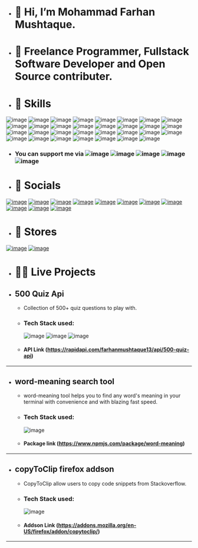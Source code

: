 - # 👋 Hi, I’m Mohammad Farhan Mushtaque.
- # 👀 Freelance Programmer, Fullstack Software Developer and Open Source contributer.
- # 🚀 Skills
![image](https://img.shields.io/badge/Linux-FCC624?style=for-the-badge&logo=linux&logoColor=black) ![image](https://img.shields.io/badge/HTML5-E34F26?style=for-the-badge&logo=html5&logoColor=white) ![image](https://img.shields.io/badge/CSS3-1572B6?style=for-the-badge&logo=css3&logoColor=white) ![image](https://img.shields.io/badge/JavaScript-F7DF1E?style=for-the-badge&logo=javascript&logoColor=black) ![image](https://img.shields.io/badge/Node.js-43853D?style=for-the-badge&logo=node.js&logoColor=white) ![image](https://img.shields.io/badge/Sass-CC6699?style=for-the-badge&logo=sass&logoColor=white) ![image](https://img.shields.io/badge/C-00599C?style=for-the-badge&logo=c&logoColor=white) ![image](https://img.shields.io/badge/C%2B%2B-00599C?style=for-the-badge&logo=c%2B%2B&logoColor=white) ![image](https://img.shields.io/badge/Java-ED8B00?style=for-the-badge&logo=openjdk&logoColor=white) ![image](https://img.shields.io/badge/Express.js-404D59?style=for-the-badge) ![image](https://img.shields.io/badge/React-20232A?style=for-the-badge&logo=react&logoColor=61DAFB) ![image](https://img.shields.io/badge/Tailwind_CSS-38B2AC?style=for-the-badge&logo=tailwind-css&logoColor=white) ![image](https://img.shields.io/badge/MongoDB-4EA94B?style=for-the-badge&logo=mongodb&logoColor=white) ![image](https://img.shields.io/badge/npm-CB3837?style=for-the-badge&logo=npm&logoColor=white) ![image](https://img.shields.io/badge/Android-3DDC84?style=for-the-badge&logo=android&logoColor=white) ![image](https://img.shields.io/badge/Kotlin-0095D5?&style=for-the-badge&logo=kotlin&logoColor=white) ![image](https://img.shields.io/badge/Markdown-000000?style=for-the-badge&logo=markdown&logoColor=white) ![image](https://img.shields.io/badge/Shell_Script-121011?style=for-the-badge&logo=gnu-bash&logoColor=white) ![image](https://img.shields.io/badge/Redux-593D88?style=for-the-badge&logo=redux&logoColor=white) ![image](https://img.shields.io/badge/Spring-6DB33F?style=for-the-badge&logo=spring&logoColor=white) ![image](https://img.shields.io/badge/PostgreSQL-316192?style=for-the-badge&logo=postgresql&logoColor=white) ![image](https://img.shields.io/badge/MySQL-00000F?style=for-the-badge&logo=mysql&logoColor=white) ![image](https://img.shields.io/badge/Amazon_AWS-232F3E?style=for-the-badge&logo=amazon-aws&logoColor=white) ![image](https://img.shields.io/badge/Jest-323330?style=for-the-badge&logo=Jest&logoColor=white) ![image](https://img.shields.io/badge/testing%20library-323330?style=for-the-badge&logo=testing-library&logoColor=red) ![image](https://img.shields.io/badge/Jenkins-D24939?style=for-the-badge&logo=Jenkins&logoColor=white) ![image](https://img.shields.io/badge/Jira-0052CC?style=for-the-badge&logo=Jira&logoColor=white) ![image](https://img.shields.io/badge/Postman-FF6C37?style=for-the-badge&logo=postman&logoColor=white) ![image](https://img.shields.io/badge/docker-%230db7ed.svg?style=for-the-badge&logo=docker&logoColor=white) ![image](https://img.shields.io/badge/GIT-E44C30?style=for-the-badge&logo=git&logoColor=white) ![image](https://img.shields.io/badge/Hibernate-59666C?style=for-the-badge&logo=Hibernate&logoColor=white)
- ### You can support me via ![image](https://img.shields.io/badge/phonepe-3DDC84?style=for-the-badge&logo=phonepe&logoColor=white&color=purple) ![image](https://img.shields.io/badge/Buy_Me_A_Coffee-FFDD00?style=for-the-badge&logo=buy-me-a-coffee&logoColor=black) ![image](https://img.shields.io/badge/Ko--fi-F16061?style=for-the-badge&logo=ko-fi&logoColor=white) ![image](https://img.shields.io/badge/PayPal-00457C?style=for-the-badge&logo=paypal&logoColor=white) ![image](https://img.shields.io/badge/Stripe-626CD9?style=for-the-badge&logo=Stripe&logoColor=white)
  
- # 🤝 Socials
 [![image](https://img.shields.io/badge/website-000000?style=for-the-badge&logo=About.me&logoColor=white)](#) [![image](https://img.shields.io/badge/-LeetCode-FFA116?style=for-the-badge&logo=LeetCode&logoColor=black)](https://leetcode.com/farhanmushtaque13/) [![image](https://img.shields.io/badge/GitHub-100000?style=for-the-badge&logo=github&logoColor=white)](https://github.com/maverick-farhan) [![image](https://img.shields.io/badge/YouTube-FF0000?style=for-the-badge&logo=youtube&logoColor=white)](https://youtube.com/@backendpal?feature=shared) [![image](https://img.shields.io/badge/Twitter-1DA1F2?style=for-the-badge&logo=twitter&logoColor=white)](https://twitter.com/FarhanMushtaqu2) [![image](https://img.shields.io/badge/LinkedIn-0077B5?style=for-the-badge&logo=linkedin&logoColor=white)](https://www.linkedin.com/in/farhan-mushtaque-21184a249?utm_source=share&utm_campaign=share_via&utm_content=profile&utm_medium=android_app) [![image](https://img.shields.io/badge/Hashnode-2962FF?style=for-the-badge&logo=hashnode&logoColor=white)](https://mdfarhan.hashnode.dev/) [![image](https://img.shields.io/badge/Portfolio-%23000000.svg?style=for-the-badge&logo=firefox&logoColor=#FF7139)](https://maverick-farhan.github.io/termfolio/) [![image](https://img.shields.io/badge/npm-CB3837?style=for-the-badge&logo=npm&logoColor=white)](https://www.npmjs.com/settings/mohammadfarhan/packages) [![image](https://img.shields.io/badge/ProtonMail-8B89CC?style=for-the-badge&logo=protonmail&logoColor=white)](mailto:mdfarhanofficial@protonmail.com) [![image](https://img.shields.io/badge/Gmail-D14836?style=for-the-badge&logo=gmail&logoColor=white)](mailto:farhanmushtaque13@gmail.com)  
 
 - # 🛒 Stores
 [![image](https://img.shields.io/badge/F%20Droid-1976D2?style=for-the-badge&logo=f-droid&logoColor=white)](#) [![image](https://img.shields.io/badge/GUMROAD-36a9ae?style=for-the-badge&logo=gumroad&logoColor=white)](#)

- # 👩‍💻 Live Projects

- ## 500 Quiz Api
   - Collection of 500+ quiz questions to play with.
   - ### Tech Stack used:
      ![image](https://img.shields.io/badge/Node.js-43853D?style=for-the-badge&logo=node.js&logoColor=white) ![image](https://img.shields.io/badge/Express.js-404D59?style=for-the-badge) ![image](https://img.shields.io/badge/MongoDB-4EA94B?style=for-the-badge&logo=mongodb&logoColor=white)
   - #### API Link (https://rapidapi.com/farhanmushtaque13/api/500-quiz-api)
---
  - ## word-meaning search tool
    - word-meaning tool helps you to find any word's meaning in your terminal with convenience and with blazing fast speed.
    - ### Tech Stack used:
      ![image](https://img.shields.io/badge/Node.js-43853D?style=for-the-badge&logo=node.js&logoColor=white)
    - #### Package link (https://www.npmjs.com/package/word-meaning)
---
  - ## copyToClip firefox addson
    - CopyToClip allow users to copy code snippets from Stackoverflow.
    - ### Tech Stack used:
      ![image](https://img.shields.io/badge/JavaScript-F7DF1E?style=for-the-badge&logo=javascript&logoColor=black)
    - #### Addson Link (https://addons.mozilla.org/en-US/firefox/addon/copytoclip/)
---
<!---
maverick-farhan/maverick-farhan is a ✨ special ✨ repository because its `README.md` (this file) appears on your GitHub profile.
You can click the Preview link to take a look at your changes.
--->
